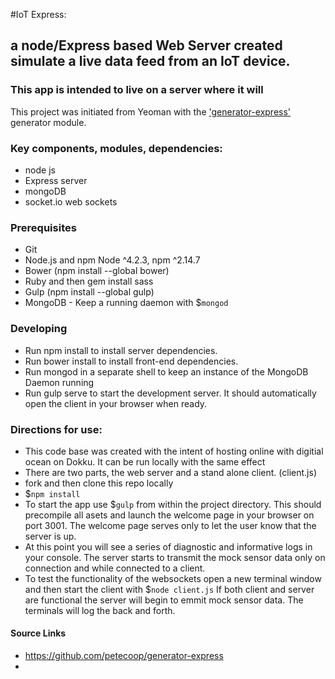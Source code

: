 #IoT Express:
## a node/Express based Web Server created simulate a live data feed from an IoT device.
### This app is intended to live on a server where it will
This project was initiated from Yeoman with the ['generator-express'](https://github.com/petecoop/generator-express) generator module.


### Key components, modules,  dependencies:
- node js
- Express server
- mongoDB
- socket.io web sockets


### Prerequisites
- Git
- Node.js and npm Node ^4.2.3, npm ^2.14.7
- Bower (npm install --global bower)
- Ruby and then gem install sass
- Gulp (npm install --global gulp)
- MongoDB - Keep a running daemon with $`mongod`

### Developing
- Run npm install to install server dependencies.
- Run bower install to install front-end dependencies.
- Run mongod in a separate shell to keep an instance of the MongoDB Daemon running
- Run gulp serve to start the development server. It should automatically open the client in your browser when ready.

### Directions for use:
- This code base was created with the intent of hosting online with digitial ocean
on Dokku.  It can be run locally with the same effect
- There are two parts, the web server and a stand alone client. (client.js)
- fork and then clone this repo locally
- $`npm install`
- To start the app use $`gulp` from within the project directory.  This should precompile
all asets and launch the welcome page in your browser on port 3001.  The welcome
page serves only to let the user know that the server is up.
- At this point you will see a series of diagnostic and informative
logs in your console. The server starts to transmit the mock sensor data only
on connection and while connected to a client.
- To test the functionality of the websockets open a new terminal window and then start the client with $`node client.js`
If both client and server are functional the server will begin to emmit mock
sensor data.  The terminals will log the back and forth.



#### Source Links
- https://github.com/petecoop/generator-express
-
